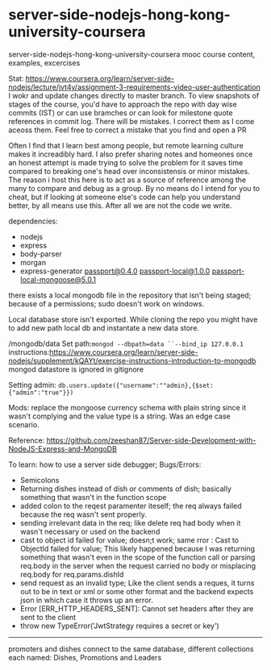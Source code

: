 # server-side-nodejs-hong-kong-university-coursera
server-side-nodejs-hong-kong-university-coursera mooc course content, examples, excercises

Stat:
https://www.coursera.org/learn/server-side-nodejs/lecture/jvt4y/assignment-3-requirements-video-user-authentication
I wokr and update changes directly to master branch. To view snapshots of stages of the course, you'd have to  approach the repo with day wise commits (IST) or can use bramches or can look for milestone quote references in commit log. There will be mistakes. I correct them as I come aceoss them. Feel free to correct a mistake that you find and open a PR

Often I find that I learn best among people, but remote learning culture makes it increadibly hard. I also prefer sharing notes and homeones once an honest attempt is made trying to solve the problem for it saves time compared to breaking one's head over inconsistensis or minor mistakes. The reason i host this here is to act as a source of reference among the many to compare and debug as a group. By no means do I intend for you to cheat, but if looking at someone else's code can help you understand better, by all means use this. After all we are not the code we write. 

dependencies:
- nodejs
- express
- body-parser
- morgan
- express-generator
passport@0.4.0 passport-local@1.0.0 passport-local-mongoose@5.0.1

there exists a local mongodb file in the repository that isn't being staged; because of a permissions; sudo doesn't work on windows.

Local database store isn't exported. While cloning the repo you might have to add new path local db and instantate a new data store.

/mongodb/data
Set path:`mongod --dbpath=data ``--bind_ip 127.0.0.1`
instructions:https://www.coursera.org/learn/server-side-nodejs/supplement/kQAYt/exercise-instructions-introduction-to-mongodb
mongod datastore is ignored in gitignore


Setting admin: `db.users.update({"username":""admin},{$set:{"admin":"true"}})`

Mods: replace the mongoose currency schema with plain string since it wasn't complying and the value type is a string.
Was an edge case scenario.

Reference:
https://github.com/zeeshan87/Server-side-Development-with-NodeJS-Express-and-MongoDB


To learn: how to use a server side debugger;
Bugs/Errors:
- Semicolons
- Returning dishes instead of dish or comments of dish; basically something that wasn't in the function scope
- added colon to the reqest paramenter iteself; the req always failed because the req wasn't sent properly.
- sending irrelevant data in the req; like delete req had body when it wasn't necessary or used on the backend
- cast to object id failed for value; doesn;t work; same rror : Cast to ObjectId failed for value; This likely happened because I was returning something that wasn't even in the scope of the function call or parsing req.body in the server when the request carried no body or misplacing req.body for req.params.dishId
- send request as an invalid type; Like the client sends a reques, it turns out to be in text or xml or some other format and the backend expects json in which case it throws up an error.
- Error [ERR_HTTP_HEADERS_SENT]: Cannot set headers after they
are sent to the client
- throw new TypeError('JwtStrategy requires a secret or key')
--- 

promoters and dishes connect to the same database, different collections each named: Dishes, Promotions and Leaders
